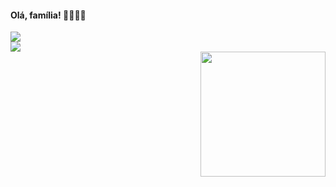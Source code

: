                              

<div>
 <h4>Olá, família! 👋💖✨🦋 </h4>
<!--  <img src="https://user-images.githubusercontent.com/55593325/169933156-f4b2cd36-2dce-461a-a28f-49943637def8.png" width="200px" height="200px"> -->
</div>

<div align="start">
  <a href="https://www.instagram.com/mariiinamelo/" alt="Instagram">
  <img src="https://img.shields.io/badge/-Instagram-DF0174?style=for-the-badge&logo=instagram&logoColor=white&link=https://www.instagram.com/mariiinamelo/"/></a>
</div>  
<div align="start">
  <a href="https://www.linkedin.com/in/marina-melo-9728331a7/" alt="Linkedin">
    <img src="https://img.shields.io/badge/-Linkedin-0e76a8?style=for-the-badge&logo=Linkedin&logoColor=white&link=https://www.linkedin.com/in/marina-melo-9728331a7/" />   </a>
</div>


<div align="end">
  <img src="https://media.giphy.com/media/LmNwrBhejkK9EFP504/giphy.gif" width="200px" />
</div>
